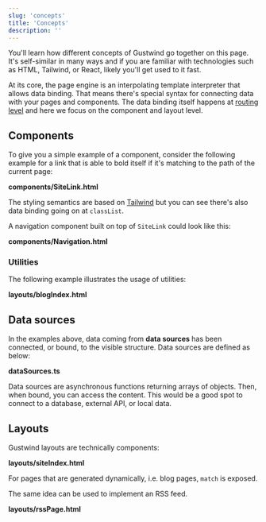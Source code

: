 ```yaml
---
slug: 'concepts'
title: 'Concepts'
description: ''
---
```

You'll learn how different concepts of Gustwind go together on this page. It's self-similar in many ways and if you are familiar with technologies such as HTML, Tailwind, or React, likely you'll get used to it fast.

At its core, the page engine is an interpolating template interpreter that allows data binding. That means there's special syntax for connecting data with your pages and components. The data binding itself happens at [routing level](/routing/) and here we focus on the component and layout level.

## Components

To give you a simple example of a component, consider the following example for a link that is able to bold itself if it's matching to the path of the current page:

**components/SiteLink.html**

[<file>](site/components/SiteLink.html)


The styling semantics are based on [Tailwind](https://tailwindcss.com/) but you can see there's also data binding going on at `classList`.

A navigation component built on top of `SiteLink` could look like this:

**components/Navigation.html**

[<file>](site/components/Navigation.html)


### Utilities

The following example illustrates the usage of utilities:

**layouts/blogIndex.html**

[<file>](site/layouts/blogIndex.html)

## Data sources

In the examples above, data coming from **data sources** has been connected, or bound, to the visible structure. Data sources are defined as below:

**dataSources.ts**

[<file>](site/dataSources.ts)

Data sources are asynchronous functions returning arrays of objects. Then, when bound, you
can access the content. This would be a good spot to connect to a database,
external API, or local data.

## Layouts

Gustwind layouts are technically components:

**layouts/siteIndex.html**

[<file>](site/layouts/siteIndex.html)

For pages that are generated dynamically, i.e. blog pages, `match` is exposed.

The same idea can be used to implement an RSS feed.

**layouts/rssPage.html**

[<file>](site/layouts/rssPage.html)

